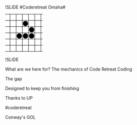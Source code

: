 !SLIDE
#Coderetreat Omaha#

![Glider](glider.gif)

!SLIDE

What are we here for?
The mechanics of Code Retreat
Coding

The gap

Designed to keep you from finishing

Thanks to UP

#coderetreat

Conway's GOL

